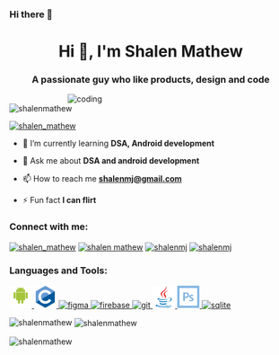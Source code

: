 ### Hi there 👋




<h1 align="center">Hi 👋, I'm Shalen Mathew</h1>
<h3 align="center">A passionate guy who like products, design and code</h3>
<img align="right" alt="coding" width ="400" src="https://cdnb.artstation.com/p/assets/images/images/036/514/063/original/christopher-anry-breeze-720p.gif?1617875701">

<p align="left"> <img src="https://komarev.com/ghpvc/?username=shalenmathew&label=Profile%20views&color=0e75b6&style=flat" alt="shalenmathew" /> </p>

<p align="left"> <a href="https://twitter.com/shalen_mathew" target="blank"><img src="https://img.shields.io/twitter/follow/shalen_mathew?logo=twitter&style=for-the-badge" alt="shalen_mathew" /></a> </p>

- 🌱 I’m currently learning **DSA, Android development**

- 💬 Ask me about **DSA and android development**

- 📫 How to reach me **shalenmj@gmail.com**

- ⚡ Fun fact **I can flirt**

<h3 align="left">Connect with me:</h3>
<p align="left">
<a href="https://twitter.com/Mathewshalen" target="blank"><img align="center" src="https://raw.githubusercontent.com/rahuldkjain/github-profile-readme-generator/master/src/images/icons/Social/twitter.svg" alt="shalen_mathew" height="30" width="40" /></a>
<a href="[www.linkedin.com/in/shalen-mathew-3b566921b](https://linkedin.com/in/shalen-mathew-3b566921b)" target="blank"><img align="center" src="https://raw.githubusercontent.com/rahuldkjain/github-profile-readme-generator/master/src/images/icons/Social/linked-in-alt.svg" alt="shalen mathew" height="30" width="40" /></a>
<a href="https://www.codechef.com/users/shalenmj" target="blank"><img align="center" src="https://cdn.jsdelivr.net/npm/simple-icons@3.1.0/icons/codechef.svg" alt="shalenmj" height="30" width="40" /></a>
<a href="https://www.leetcode.com/shalenmj" target="blank"><img align="center" src="https://raw.githubusercontent.com/rahuldkjain/github-profile-readme-generator/master/src/images/icons/Social/leet-code.svg" alt="shalenmj" height="30" width="40" /></a>
</p>

<h3 align="left">Languages and Tools:</h3>
<p align="left"> <a href="https://developer.android.com" target="_blank" rel="noreferrer"> <img src="https://raw.githubusercontent.com/devicons/devicon/master/icons/android/android-original-wordmark.svg" alt="android" width="40" height="40"/> </a> <a href="https://www.cprogramming.com/" target="_blank" rel="noreferrer"> <img src="https://raw.githubusercontent.com/devicons/devicon/master/icons/c/c-original.svg" alt="c" width="40" height="40"/> </a> <a href="https://www.figma.com/" target="_blank" rel="noreferrer"> <img src="https://www.vectorlogo.zone/logos/figma/figma-icon.svg" alt="figma" width="40" height="40"/> </a> <a href="https://firebase.google.com/" target="_blank" rel="noreferrer"> <img src="https://www.vectorlogo.zone/logos/firebase/firebase-icon.svg" alt="firebase" width="40" height="40"/> </a> <a href="https://git-scm.com/" target="_blank" rel="noreferrer"> <img src="https://www.vectorlogo.zone/logos/git-scm/git-scm-icon.svg" alt="git" width="40" height="40"/> </a> <a href="https://www.java.com" target="_blank" rel="noreferrer"> <img src="https://raw.githubusercontent.com/devicons/devicon/master/icons/java/java-original.svg" alt="java" width="40" height="40"/> </a> <a href="https://www.photoshop.com/en" target="_blank" rel="noreferrer"> <img src="https://raw.githubusercontent.com/devicons/devicon/master/icons/photoshop/photoshop-line.svg" alt="photoshop" width="40" height="40"/> </a> <a href="https://www.sqlite.org/" target="_blank" rel="noreferrer"> <img src="https://www.vectorlogo.zone/logos/sqlite/sqlite-icon.svg" alt="sqlite" width="40" height="40"/> </a> </p>

<p><img align="left" src="https://github-readme-stats.vercel.app/api/top-langs?username=shalenmathew&show_icons=true&locale=en&layout=compact" alt="shalenmathew" /></p>

<p>&nbsp;<img align="center" src="https://github-readme-stats.vercel.app/api?username=shalenmathew&show_icons=true&locale=en" alt="shalenmathew" /></p>

<p><img align="center" src="https://github-readme-streak-stats.herokuapp.com/?user=shalenmathew&" alt="shalenmathew" /></p>
